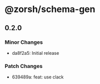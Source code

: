# @zorsh/schema-gen

## 0.2.0

### Minor Changes

- da8f2a5: Initial release

### Patch Changes

- 639489a: feat: use clack
